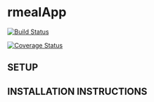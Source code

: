 # rmealApp
[![Build Status](https://travis-ci.org/IIsiolu/rmealApp.svg?branch=feature-develop)](https://travis-ci.org/IIsiolu/rmealApp)

[![Coverage Status](https://coveralls.io/repos/github/IIsiolu/rmealApp/badge.svg)](https://coveralls.io/github/IIsiolu/rmealApp)

## SETUP

## INSTALLATION INSTRUCTIONS


